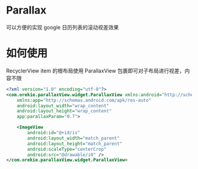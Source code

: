 # Parallax

可以方便的实现 google 日历列表的滚动视差效果

# 如何使用

RecyclerView
item 的根布局使用 ParallaxView 包裹即可对子布局进行视差，内容不限
```xml
<?xml version="1.0" encoding="utf-8"?>
<com.orekie.parallaxView.widget.ParallaxView xmlns:android="http://schemas.android.com/apk/res/android"
    xmlns:app="http://schemas.android.com/apk/res-auto"
    android:layout_width="wrap_content"
    android:layout_height="wrap_content"
    app:parallaxParam="0.7">

    <ImageView
        android:id="@+id/iv"
        android:layout_width="match_parent"
        android:layout_height="match_parent"
        android:scaleType="centerCrop"
        android:src="@drawable/i0" />
</com.orekie.parallaxView.widget.ParallaxView>
```
```java

```
